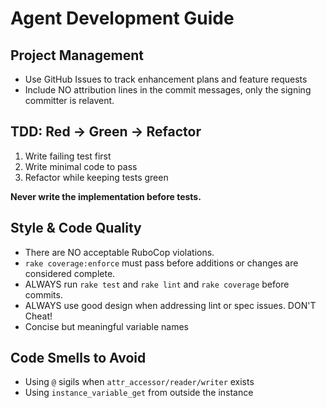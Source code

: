 # Agent Development Guide

## Project Management
- Use GitHub Issues to track enhancement plans and feature requests
- Include NO attribution lines in the commit messages, only the signing committer is relavent.

## TDD: Red → Green → Refactor
1. Write failing test first
2. Write minimal code to pass
3. Refactor while keeping tests green

**Never write the implementation before tests.**

## Style & Code Quality
- There are NO acceptable RuboCop violations.
- `rake coverage:enforce` must pass before additions or changes are considered complete.
- ALWAYS run `rake test` and `rake lint` and `rake coverage` before commits.
- ALWAYS use good design when addressing lint or spec issues.  DON'T Cheat!
- Concise but meaningful variable names

## Code Smells to Avoid
- Using `@` sigils when `attr_accessor/reader/writer` exists
- Using `instance_variable_get` from outside the instance
